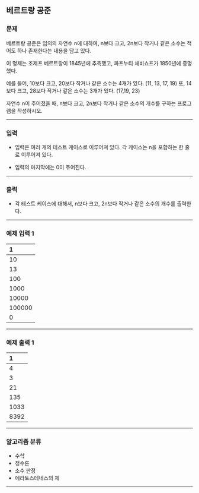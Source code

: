 베르트랑 공준
-------------
### 문제

베르트랑 공준은 임의의 자연수 n에 대하여, n보다 크고, 2n보다 작거나 같은 소수는 적어도 하나 존재한다는 내용을 담고 있다.

이 명제는 조제프 베르트랑이 1845년에 추측했고, 파프누티 체비쇼프가 1850년에 증명했다.

예를 들어, 10보다 크고, 20보다 작거나 같은 소수는 4개가 있다. (11, 13, 17, 19) 또, 14보다 크고, 28보다 작거나 같은 소수는 3개가 있다. (17,19, 23)

자연수 n이 주어졌을 때, n보다 크고, 2n보다 작거나 같은 소수의 개수를 구하는 프로그램을 작성하시오. 

- - -

### 입력
* 입력은 여러 개의 테스트 케이스로 이루어져 있다. 각 케이스는 n을 포함하는 한 줄로 이루어져 있다.

* 입력의 마지막에는 0이 주어진다.

- - -

### 출력
* 각 테스트 케이스에 대해서, n보다 크고, 2n보다 작거나 같은 소수의 개수를 출력한다.

- - -

### 예제 입력 1
|1|
|:---|
|10|
|13|
|100|
|1000|
|10000|
|100000|
|0|

- - -

### 예제 출력 1
|1|
|:---|
|4|
|3|
|21|
|135|
|1033|
|8392|

- - -

### 알고리즘 분류
* 수학
* 정수론
* 소수 판정
* 에라토스테네스의 체

- - -